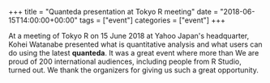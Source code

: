 +++
title = "Quanteda presentation at Tokyo R meeting"
date = "2018-06-15T14:00:00+00:00"
tags = ["event"]
categories = ["event"]
+++

At a meeting of Tokyo R on 15 June 2018 at Yahoo Japan's headquarter, Kohei Watanabe presented what is quantitative analysis and what users can do using the latest **quanteda**. It was a great event where more than We are proud of  200 international audiences, including people from R Studio, turned out. We thank the organizers for giving us such a great opportunity.
